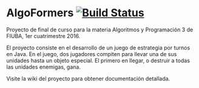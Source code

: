 AlgoFormers [![Build Status](https://travis-ci.org/pabloernesto/7507AlgoFormersT14.svg?branch=master)](https://travis-ci.org/pabloernesto/7507AlgoFormersT14)
=====

Proyecto de final de curso para la materia Algoritmos y Programación 3 de FIUBA, 1er cuatrimestre 2016.

El proyecto consiste en el desarrollo de un juego de estrategia por turnos en Java. En el juego, dos jugadores compiten para llevar una de sus unidades hasta un objeto especial. El primero en llegar, o destruir a todas las unidades enemigas, gana.

Visite la wiki del proyecto para obtener documentación detallada.